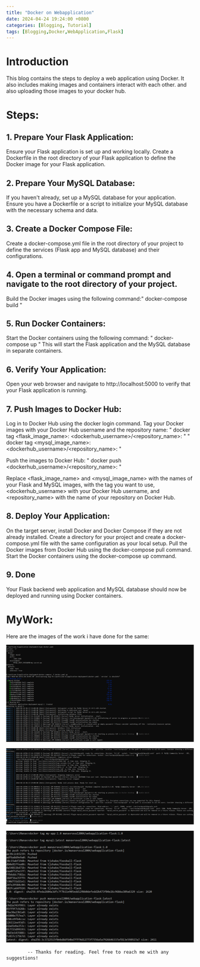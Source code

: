 ```yaml
---
title: "Docker on Webapplication"
date: 2024-04-24 19:24:00 +0800
categories: [Blogging, Tutorial]
tags: [Blogging,Docker,WebApplication,Flask]
---
```


# Introduction
This blog contains the steps  to deploy a web application using Docker. It also includes making images  and containers interact with each other. and also uploading those images to your docker hub.

# Steps:

## 1. Prepare Your Flask Application:
Ensure your Flask application is set up and working locally.
Create a Dockerfile in the root directory of your Flask application to define the Docker image for your Flask application.

## 2. Prepare Your MySQL Database:
If you haven't already, set up a MySQL database for your application.
Ensure you have a Dockerfile or a script to initialize your MySQL database with the necessary schema and data.

## 3. Create a Docker Compose File:
Create a docker-compose.yml file in the root directory of your project to define the services (Flask app and MySQL database) and their configurations.

## 4. Open a terminal or command prompt and navigate to the root directory of your project.
Build the Docker images using the following command:" docker-compose build "

## 5. Run Docker Containers:
Start the Docker containers using the following command: " docker-compose up "
This will start the Flask application and the MySQL database in separate containers.


## 6. Verify Your Application:
Open your web browser and navigate to http://localhost:5000 to verify that your Flask application is running.

## 7. Push Images to Docker Hub:
Log in to Docker Hub using the docker login command.
Tag your Docker images with your Docker Hub username and the repository name:
" docker tag <flask_image_name>:<tag> <dockerhub_username>/<repository_name>:<tag> "
" docker tag <mysql_image_name>:<tag> <dockerhub_username>/<repository_name>:<tag> "

Push the images to Docker Hub:
" docker push <dockerhub_username>/<repository_name>:<tag> "

Replace <flask_image_name> and <mysql_image_name> with the names of your Flask and MySQL images, <tag> with the tag you want to use, <dockerhub_username> with your Docker Hub username, and <repository_name> with the name of your repository on Docker Hub.

## 8. Deploy Your Application:
On the target server, install Docker and Docker Compose if they are not already installed.
Create a directory for your project and create a docker-compose.yml file with the same configuration as your local setup.
Pull the Docker images from Docker Hub using the docker-compose pull command.
Start the Docker containers using the docker-compose up command.

## 9. Done
Your Flask backend web application and MySQL database should now be deployed and running using Docker containers.

# MyWork:

Here are the images of the work i have done for the same:

![alt text](https://github.com/ManavRaval/myImages/blob/main/cloud_img1.png?raw=true)

![alt text](https://github.com/ManavRaval/myImages/blob/main/cloud_img2.png?raw=true)

![alt text](https://github.com/ManavRaval/myImages/blob/main/cloud_img3.png?raw=true)

            -- Thanks for reading. Feel free to reach me with any suggestions! 